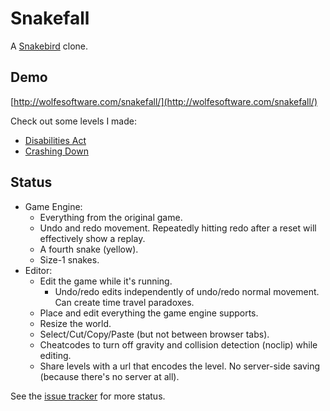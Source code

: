 # Snakefall

A [Snakebird](http://snakebird.noumenongames.com/) clone.

## Demo

[http://wolfesoftware.com/snakefall/](http://wolfesoftware.com/snakefall/)

Check out some levels I made:

* [Disabilities Act](http://wolfesoftware.com/snakefall/#level=3tFRIoTU&17&29?*z0*10*11*I0111000111*K03*z0*z0*R03*701*704*003*701*E0122*002211122*00221*401110*910111*z0*M0/s0?323&322&351/s1?43/s2?101&102&131&160&159&158&129&100/)
* [Crashing Down](http://wolfesoftware.com/snakefall/#level=3tFRIoTU&17&31?*z0*z0*z0*Q03*704*z0*H01*P0111*G03*20*11*203*E0*31*D0111000*51000111*60*H1*X0/b0?199&170&168&167&197&171&203&165&173&205&195&164&163&194&174&175&206&106&201&44&108&46/s1?426/s0?408/)

## Status

* Game Engine:
  * Everything from the original game.
  * Undo and redo movement. Repeatedly hitting redo after a reset will effectively show a replay.
  * A fourth snake (yellow).
  * Size-1 snakes.
* Editor:
  * Edit the game while it's running.
    * Undo/redo edits independently of undo/redo normal movement. Can create time travel paradoxes.
  * Place and edit everything the game engine supports.
  * Resize the world.
  * Select/Cut/Copy/Paste (but not between browser tabs).
  * Cheatcodes to turn off gravity and collision detection (noclip) while editing.
  * Share levels with a url that encodes the level. No server-side saving (because there's no server at all).

See the [issue tracker](https://github.com/thejoshwolfe/snakefall/issues) for more status.
